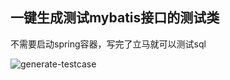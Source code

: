 ## 一键生成测试mybatis接口的测试类 

不需要启动spring容器，写完了立马就可以测试sql  

![generate-testcase](https://raw.githubusercontent.com/gejun123456/MyBatisCodeHelper-Pro/master/screenshots/generateTestCaseByClick.gif)
